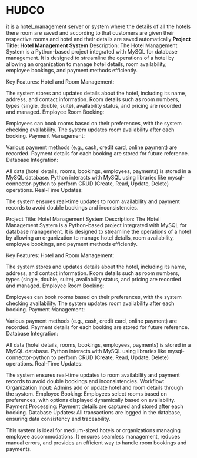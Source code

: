 # HUDCO
it is a hotel_management server or system where the details of all the hotels there room are saved and according to that customers are given their respective rooms and hotel and their details are saved automatically 
**Project Title: Hotel Management System**
Description:
The Hotel Management System is a Python-based project integrated with MySQL for database management. It is designed to streamline the operations of a hotel by allowing an organization to manage hotel details, room availability, employee bookings, and payment methods efficiently.

Key Features:
Hotel and Room Management:

The system stores and updates details about the hotel, including its name, address, and contact information.
Room details such as room numbers, types (single, double, suite), availability status, and pricing are recorded and managed.
Employee Room Booking:

Employees can book rooms based on their preferences, with the system checking availability.
The system updates room availability after each booking.
Payment Management:

Various payment methods (e.g., cash, credit card, online payment) are recorded.
Payment details for each booking are stored for future reference.
Database Integration:

All data (hotel details, rooms, bookings, employees, payments) is stored in a MySQL database.
Python interacts with MySQL using libraries like mysql-connector-python to perform CRUD (Create, Read, Update, Delete) operations.
Real-Time Updates:

The system ensures real-time updates to room availability and payment records to avoid double bookings and inconsistencies.

Project Title: Hotel Management System
Description:
The Hotel Management System is a Python-based project integrated with MySQL for database management. It is designed to streamline the operations of a hotel by allowing an organization to manage hotel details, room availability, employee bookings, and payment methods efficiently.

Key Features:
Hotel and Room Management:

The system stores and updates details about the hotel, including its name, address, and contact information.
Room details such as room numbers, types (single, double, suite), availability status, and pricing are recorded and managed.
Employee Room Booking:

Employees can book rooms based on their preferences, with the system checking availability.
The system updates room availability after each booking.
Payment Management:

Various payment methods (e.g., cash, credit card, online payment) are recorded.
Payment details for each booking are stored for future reference.
Database Integration:

All data (hotel details, rooms, bookings, employees, payments) is stored in a MySQL database.
Python interacts with MySQL using libraries like mysql-connector-python to perform CRUD (Create, Read, Update, Delete) operations.
Real-Time Updates:

The system ensures real-time updates to room availability and payment records to avoid double bookings and inconsistencies.
Workflow:
Organization Input:
Admins add or update hotel and room details through the system.
Employee Booking:
Employees select rooms based on preferences, with options displayed dynamically based on availability.
Payment Processing:
Payment details are captured and stored after each booking.
Database Updates:
All transactions are logged in the database, ensuring data consistency and traceability.

This system is ideal for medium-sized hotels or organizations managing employee accommodations. It ensures seamless management, reduces manual errors, and provides an efficient way to handle room bookings and payments.
